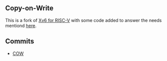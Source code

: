 ## Copy-on-Write

This is a fork of [Xv6 for RISC-V](https://github.com/mit-pdos/xv6-riscv) with some code added to answer the needs mentiond [here](https://github.com/amirR01/xv6-improvments/blob/main/README.md).

## Commits
- [COW](https://github.com/amirR01/xv6-improvments/commit/a495fd537c8ce411f1fab966a535c7926a04e506)
